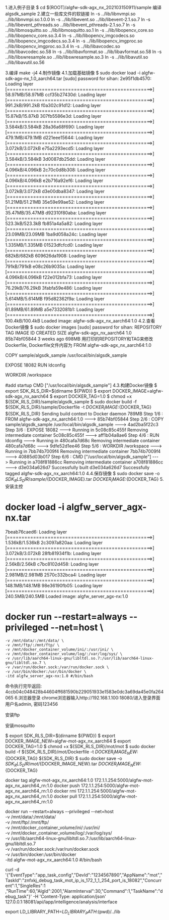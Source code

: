 1.进入例子目录
$ cd $(ROOT)/algfw-sdk-agx_nx_202103150911/sample
编译algsdk_sample
2.建立一些库文件的软链接
ln -s ../lib/libnvmpi.so ../lib/libnvmpi.so.1.0.0
ln -s ../lib/libevent.so ../lib/libevent-2.1.so.7
ln -s ../lib/libevent_pthreads.so ../lib/libevent_pthreads-2.1.so.7
ln -s ../lib/libmosquitto.so ../lib/libmosquitto.so.1
ln -s ../lib/libopencv_core.so ../lib/libopencv_core.so.3.4
ln -s ../lib/libopencv_imgcodecs.so ../lib/libopencv_imgcodecs.so.3.4
ln -s ../lib/libopencv_imgproc.so ../lib/libopencv_imgproc.so.3.4
ln -s ../lib/libavcodec.so ../lib/libavcodec.so.58
ln -s ../lib/libavformat.so ../lib/libavformat.so.58
ln -s ../lib/libswresample.so ../lib/libswresample.so.3
ln -s ../lib/libavutil.so ../lib/libavutil.so.56

3.编译
make -j4
4.制作镜像
4.1.加载基础镜像
$ sudo docker load -i algfw-sdk-agx-nx_1.0_aarch64.tar
[sudo] password for sihan:
2e95f1db4570: Loading layer [==================================================>]  58.97MB/58.97MB
ccf35b27430d: Loading layer [==================================================>]  991.2kB/991.2kB
f0a302c91d12: Loading layer [==================================================>]  15.87kB/15.87kB
307fb5586e3d: Loading layer [==================================================>]  3.584kB/3.584kB
28a36a68f690: Loading layer [==================================================>]  479.1MB/479.1MB
d221eee15644: Loading layer [==================================================>]  3.072kB/3.072kB
e75a2293ecd5: Loading layer [==================================================>]  3.584kB/3.584kB
3d0087db25dd: Loading layer [==================================================>]  4.096kB/4.096kB
2c70c0d8b308: Loading layer [==================================================>]  4.096kB/4.096kB
e2b716a92ef6: Loading layer [==================================================>]  3.072kB/3.072kB
d3e00dba8347: Loading layer [==================================================>]  51.21MB/51.21MB
35e59e99ae52: Loading layer [==================================================>]  35.47MB/35.47MB
d92310f80aba: Loading layer [==================================================>]  523.3kB/523.3kB
fb851a4a5a82: Loading layer [==================================================>]  23.09MB/23.09MB
1ba9d058a24c: Loading layer [==================================================>]  1.335MB/1.335MB
01523dfcfcd0: Loading layer [==================================================>]    682kB/682kB
609626da1908: Loading layer [==================================================>]    791kB/791kB
e08c26b9035a: Loading layer [==================================================>]  4.096kB/4.096kB
f22e012bfa73: Loading layer [==================================================>]  76.29kB/76.29kB
3fabfa59e486: Loading layer [==================================================>]  5.614MB/5.614MB
f95d82362f9a: Loading layer [==================================================>]  61.89MB/61.89MB
a5e7332081b1: Loading layer [==================================================>]  100.4kB/100.4kB
Loaded image: algfw-sdk-agx_nx_aarch64:1.0
4.2.查看Docker镜像
$ sudo docker images
[sudo] password for sihan:
REPOSITORY                 TAG                 IMAGE ID            CREATED             SIZE
algfw-sdk-agx_nx_aarch64   1.0                 85b74bf05844        3 weeks ago         698MB
用打印的REPOSITORY和TAG来修改Dockerfile, Dockerfile文件内容为
FROM algfw-sdk-agx_nx_aarch64:1.0

COPY sample/algsdk_sample /usr/local/bin/algsdk_sample

EXPOSE 18082
RUN ldconfig

WORKDIR /workspace

#add startup
CMD ["/usr/local/bin/algsdk_sample"]
4.3.构建Docker镜像
$ export SDK_RLS_DIR=$(dirname ${PWD})
$ export DOCKER_IMAGE=algfw-sdk-agx_nx_aarch64
$ export DOCKER_TAG=1.0
$ chmod +x ${SDK_RLS_DIR}/sample/algsdk_sample
$ sudo docker build -f ${SDK_RLS_DIR}/sample/Dockerfile -t ${DOCKER_IMAGE}:${DOCKER_TAG} ${SDK_RLS_DIR}
Sending build context to Docker daemon    789MB
Step 1/6 : FROM algfw-sdk-agx_nx_aarch64:1.0
 ---> 85b74bf05844
Step 2/6 : COPY sample/algsdk_sample /usr/local/bin/algsdk_sample
 ---> 4ad2ba5f22c3
Step 3/6 : EXPOSE 18082
 ---> Running in 5c08c85c455f
Removing intermediate container 5c08c85c455f
 ---> aff1b04a8ae6
Step 4/6 : RUN ldconfig
 ---> Running in 480cafa7d68c
Removing intermediate container 480cafa7d68c
 ---> 9dfe52d1ee46
Step 5/6 : WORKDIR /workspace
 ---> Running in 7bb74b7009f4
Removing intermediate container 7bb74b7009f4
 ---> 40885d03b017
Step 6/6 : CMD ["/usr/local/bin/algsdk_sample"]
 ---> Running in a708f81886cc
Removing intermediate container a708f81886cc
 ---> d3e034a626d7
Successfully built d3e034a626d7
Successfully tagged algfw-sdk-agx_nx_aarch64:1.0
4.4.保存镜像
$ sudo docker save -o ${SDK_RLS_DIR}/sample/${DOCKER_IMAGE}.tar ${DOCKER_IMAGE}:${DOCKER_TAG}
5.安装主控
# docker load -i algfw_server_agx-nx.tar
7beab76caed6: Loading layer [==================================================>]  1.536kB/1.536kB
2c3097a820aa: Loading layer [==================================================>]  3.072kB/3.072kB
28fb81934f1b: Loading layer [==================================================>]   2.56kB/2.56kB
c7bc8102d458: Loading layer [==================================================>]  2.981MB/2.981MB
2570c332bca4: Loading layer [==================================================>]  148.1MB/148.1MB
98e36190fb05: Loading layer [==================================================>]  240.5MB/240.5MB
Loaded image: algfw_server_agx-nx:1.0
# docker run --restart=always --privileged --net=host \
    -v /mnt/data/:/mnt/data/ \
    -v /mnt/ftp/:/mnt/ftp/ \
    -v /mnt/docker_container_volume/ini/:/usr/ini/ \
    -v /mnt/docker_container_volume/log/:/var/log/sys/ \
    -v /usr/lib/aarch64-linux-gnu/libltdl.so.7:/usr/lib/aarch64-linux-gnu/libltdl.so.7 \
    -v /var/run/docker.sock:/var/run/docker.sock \
    -v /usr/bin/docker:/usr/bin/docker \
    -itd algfw_server_agx-nx:1.0 #/bin/bash
命令执行完毕返回:
4ccb04c048428b44604ff681590b229051933e1583e0dc3a69da45e0fa264065
6.浏览器登录
chrome浏览器输入http://192.168.1.100:18080/进入登录界面
用户名admin, 密码123456

安装ftp


安装mosquitto





$ export SDK_RLS_DIR=$(dirname ${PWD})
$ export DOCKER_IMAGE_NEW=algfw-mot-agx_nx_aarch64
$ export DOCKER_TAG=1.0
$ chmod +x ${SDK_RLS_DIR}/mot/mot
$ sudo docker build -f ${SDK_RLS_DIR}/mot/Dockerfile -t ${DOCKER_IMAGE_NEW}:${DOCKER_TAG} ${SDK_RLS_DIR}
$ sudo docker save -o ${SDK_RLS_DIR}/mot/${DOCKER_IMAGE_NEW}.tar ${DOCKER_IMAGE_NEW}:${DOCKER_TAG}


docker tag algfw-mot-agx_nx_aarch64:1.0 172.1.1.254:5000/algfw-mot-agx_nx_aarch64_rn:1.0
docker push 172.1.1.254:5000/algfw-mot-agx_nx_aarch64_rn:1.0
docker rmi 172.1.1.254:5000/algfw-mot-agx_nx_aarch64_rn:1.0
docker pull 172.1.1.254:5000/algfw-mot-agx_nx_aarch64_rn:1.0

docker run --restart=always --privileged --net=host \
    -v /mnt/data/:/mnt/data/ \
    -v /mnt/ftp/:/mnt/ftp/ \
    -v /mnt/docker_container_volume/ini/:/usr/ini/ \
    -v /mnt/docker_container_volume/log/:/var/log/sys/ \
    -v /usr/lib/aarch64-linux-gnu/libltdl.so.7:/usr/lib/aarch64-linux-gnu/libltdl.so.7 \
    -v /var/run/docker.sock:/var/run/docker.sock \
    -v /usr/bin/docker:/usr/bin/docker \
    -itd algfw-mot-agx_nx_aarch64:1.0 #/bin/bash
    

curl -d '{"EventType":"app_task_config","DevId":"1234567890","AppName":"mot","TaskId":"znfxkj_debug_task_mot_ip_is_172_1_1_254_port_is_18082","Concurrent":1,"SingleRes":1 ,"RunTime":60,"AlgId":2001,"AlarmInterval":30,"Command":1,"TaskName":"debug_task"}' -H 'Content-Type: application/json' 127.0.0.1:18081/api/lapp/intelligence/analysis/interface

export LD_LIBRARY_PATH=$LD_LIBRARY_PATH:$(pwd)/../lib